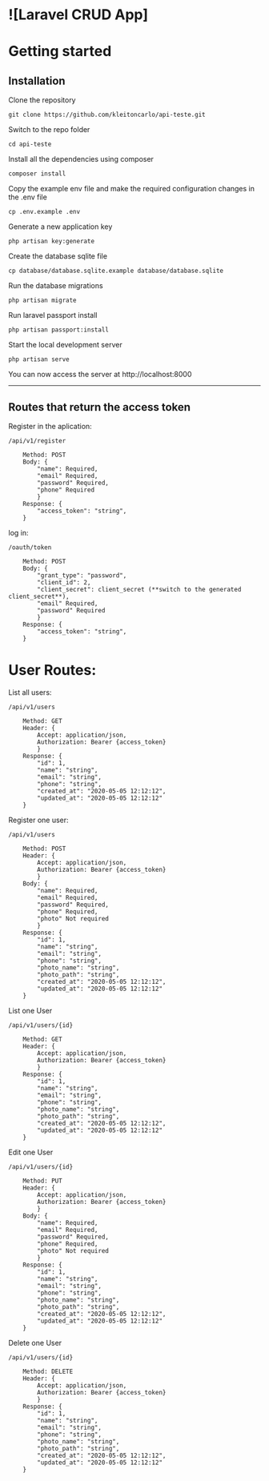 # ![Laravel CRUD App]

# Getting started

## Installation


Clone the repository

    git clone https://github.com/kleitoncarlo/api-teste.git

Switch to the repo folder

    cd api-teste

Install all the dependencies using composer

    composer install

Copy the example env file and make the required configuration changes in the .env file

    cp .env.example .env

Generate a new application key

    php artisan key:generate

Create the database sqlite file

    cp database/database.sqlite.example database/database.sqlite

Run the database migrations

    php artisan migrate


Run laravel passport install

    php artisan passport:install

Start the local development server

    php artisan serve

You can now access the server at http://localhost:8000

----------

## Routes that return the access token

Register in the aplication:

    /api/v1/register

        Method: POST
        Body: {
            "name": Required,
            "email" Required,
            "password" Required,
            "phone" Required
            }
        Response: {
            "access_token": "string",
        }

log in:

    /oauth/token

        Method: POST
        Body: {
            "grant_type": "password",
            "client_id": 2,
            "client_secret": client_secret (**switch to the generated client_secret**),
            "email" Required,
            "password" Required
            }
        Response: {
            "access_token": "string",
        }

# User Routes:

List all users:

    /api/v1/users

        Method: GET
        Header: {
            Accept: application/json,
            Authorization: Bearer {access_token}
            }
        Response: {
            "id": 1,
            "name": "string",
            "email": "string",
            "phone": "string",
            "created_at": "2020-05-05 12:12:12",
            "updated_at": "2020-05-05 12:12:12"
        }

Register one user:


    /api/v1/users

        Method: POST
        Header: {
            Accept: application/json,
            Authorization: Bearer {access_token}
            }
        Body: {
            "name": Required,
            "email" Required,
            "password" Required,
            "phone" Required,
            "photo" Not required
            }
        Response: {
            "id": 1,
            "name": "string",
            "email": "string",
            "phone": "string",
            "photo_name": "string",
            "photo_path": "string",
            "created_at": "2020-05-05 12:12:12",
            "updated_at": "2020-05-05 12:12:12"
        }

List one User
    
    
    /api/v1/users/{id}

        Method: GET
        Header: {
            Accept: application/json,
            Authorization: Bearer {access_token}
            }
        Response: {
            "id": 1,
            "name": "string",
            "email": "string",
            "phone": "string",
            "photo_name": "string",
            "photo_path": "string",
            "created_at": "2020-05-05 12:12:12",
            "updated_at": "2020-05-05 12:12:12"
        }

Edit one User

    /api/v1/users/{id}
    
        Method: PUT
        Header: {
            Accept: application/json,
            Authorization: Bearer {access_token}
            }
        Body: {
            "name": Required,
            "email" Required,
            "password" Required,
            "phone" Required,
            "photo" Not required
            }
        Response: {
            "id": 1,
            "name": "string",
            "email": "string",
            "phone": "string",
            "photo_name": "string",
            "photo_path": "string",
            "created_at": "2020-05-05 12:12:12",
            "updated_at": "2020-05-05 12:12:12"
        }

Delete one User

    /api/v1/users/{id}

        Method: DELETE
        Header: {
            Accept: application/json,
            Authorization: Bearer {access_token}
            }
        Response: {
            "id": 1,
            "name": "string",
            "email": "string",
            "phone": "string",
            "photo_name": "string",
            "photo_path": "string",
            "created_at": "2020-05-05 12:12:12",
            "updated_at": "2020-05-05 12:12:12"
        }

